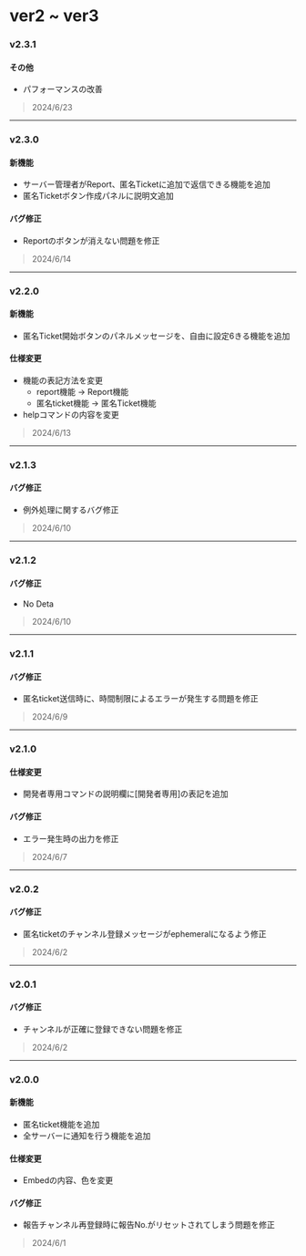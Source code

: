# ver2 ~ ver3

### v2.3.1
#### その他
- パフォーマンスの改善
> 2024/6/23

---

### v2.3.0
#### 新機能
- サーバー管理者がReport、匿名Ticketに追加で返信できる機能を追加
- 匿名Ticketボタン作成パネルに説明文追加
#### バグ修正
- Reportのボタンが消えない問題を修正
> 2024/6/14

---

### v2.2.0
#### 新機能
- 匿名Ticket開始ボタンのパネルメッセージを、自由に設定6きる機能を追加
#### 仕様変更
- 機能の表記方法を変更
  - report機能 → Report機能
  - 匿名ticket機能 → 匿名Ticket機能
- helpコマンドの内容を変更
> 2024/6/13

---

### v2.1.3
#### バグ修正
- 例外処理に関するバグ修正
> 2024/6/10

---

### v2.1.2
#### バグ修正
- No Deta
> 2024/6/10

---

### v2.1.1
#### バグ修正
- 匿名ticket送信時に、時間制限によるエラーが発生する問題を修正
> 2024/6/9

---

### v2.1.0
#### 仕様変更
- 開発者専用コマンドの説明欄に[開発者専用]の表記を追加
#### バグ修正
- エラー発生時の出力を修正
> 2024/6/7

---

### v2.0.2
#### バグ修正
- 匿名ticketのチャンネル登録メッセージがephemeralになるよう修正
> 2024/6/2

---

### v2.0.1
#### バグ修正
- チャンネルが正確に登録できない問題を修正
> 2024/6/2

---

### v2.0.0
#### 新機能
- 匿名ticket機能を追加
- 全サーバーに通知を行う機能を追加
#### 仕様変更
- Embedの内容、色を変更
#### バグ修正
- 報告チャンネル再登録時に報告No.がリセットされてしまう問題を修正
> 2024/6/1